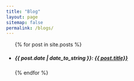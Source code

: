 ```yaml
---
title: "Blog"
layout: page
sitemap: false
permalink: /blogs/
---
```


<ul>
  {% for post in site.posts %}
    <li> 
      <h5>{{ post.date | date_to_string }}: <a href="{{ site.url }}{{ site.baseurl }}{{ post.url }}">{{ post.title}}</a> </h5>
    </li>
  {% endfor %}
</ul>

